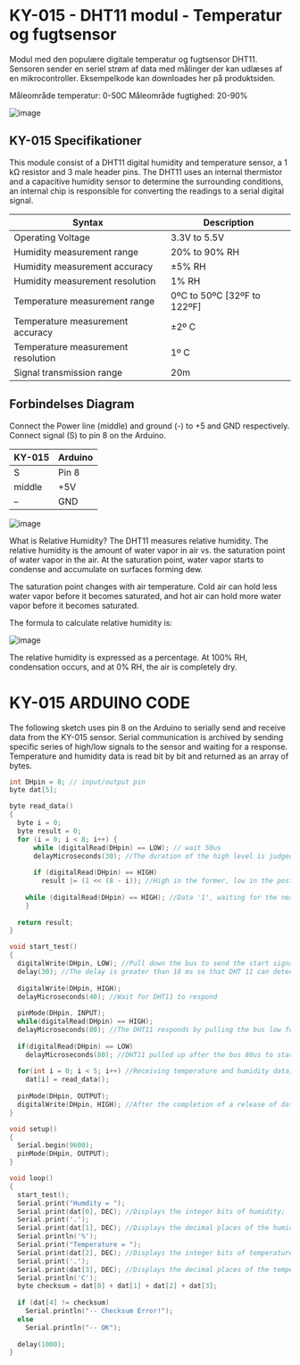 # KY-015 - DHT11 modul - Temperatur og fugtsensor

Modul med den populære digitale temperatur og fugtsensor DHT11. Sensoren sender en seriel strøm af data med målinger der kan udlæses af en mikrocontroller. Eksempelkode kan downloades her på produktsiden.

Måleområde temperatur: 0-50C Måleområde fugtighed: 20-90%

![image](https://user-images.githubusercontent.com/44589560/159655274-2c3baea4-aa06-4f7f-82a8-65481a56a8de.png)

## KY-015 Specifikationer
This module consist of a DHT11 digital humidity and temperature sensor, a 1 kΩ resistor and 3 male header pins. The DHT11 uses an internal thermistor and a capacitive humidity sensor to determine the surrounding conditions, an internal chip is responsible for converting the readings to a serial digital signal.

| Syntax                             | Description                |
| ---------------------------------- | -------------------------- |
| Operating Voltage                  | 3.3V to 5.5V               |
| Humidity measurement range         | 20% to 90% RH              |
| Humidity measurement accuracy      | ±5% RH                     |
| Humidity measurement resolution    | 1% RH                      |
| Temperature measurement range      | 0ºC to 50ºC [32ºF to 122ºF]|
| Temperature measurement accuracy   | ±2º C                      |
| Temperature measurement resolution | 1º C                       |
| Signal transmission range          | 20m                        |

## Forbindelses Diagram
Connect the Power line (middle) and ground (-) to +5 and GND respectively. Connect signal (S) to pin 8 on the Arduino.

| KY-015 | Arduino |
| ------ |-------- |
| S      |	Pin 8  |
| middle |	+5V    |
| –      |	GND    |

![image](https://user-images.githubusercontent.com/44589560/159655307-632f49f5-b732-4694-9c95-af8a55e8666a.png)

What is Relative Humidity?
The DHT11 measures relative humidity. The relative humidity is the amount of water vapor in air vs. the saturation point of water vapor in the air. At the saturation point, water vapor starts to condense and accumulate on surfaces forming dew.

The saturation point changes with air temperature. Cold air can hold less water vapor before it becomes saturated, and hot air can hold more water vapor before it becomes saturated.

The formula to calculate relative humidity is:

![image](https://user-images.githubusercontent.com/44589560/159673751-cfd97070-0a9f-4788-a663-b406d798d313.png)


The relative humidity is expressed as a percentage. At 100% RH, condensation occurs, and at 0% RH, the air is completely dry.

# KY-015 ARDUINO CODE
The following sketch uses pin 8 on the Arduino to serially send and receive data from the KY-015 sensor. Serial communication is archived by sending specific series of high/low signals to the sensor and waiting for a response. Temperature and humidity data is read bit by bit and returned as an array of bytes.

```C++
int DHpin = 8; // input/output pin
byte dat[5];

byte read_data()
{
  byte i = 0;
  byte result = 0;
  for (i = 0; i < 8; i++) {
      while (digitalRead(DHpin) == LOW); // wait 50us
      delayMicroseconds(30); //The duration of the high level is judged to determine whether the data is '0' or '1'
      
      if (digitalRead(DHpin) == HIGH)
        result |= (1 << (8 - i)); //High in the former, low in the post
        
    while (digitalRead(DHpin) == HIGH); //Data '1', waiting for the next bit of reception
    }
    
  return result;
}

void start_test()
{
  digitalWrite(DHpin, LOW); //Pull down the bus to send the start signal
  delay(30); //The delay is greater than 18 ms so that DHT 11 can detect the start signal
  
  digitalWrite(DHpin, HIGH);
  delayMicroseconds(40); //Wait for DHT11 to respond
  
  pinMode(DHpin, INPUT);
  while(digitalRead(DHpin) == HIGH);
  delayMicroseconds(80); //The DHT11 responds by pulling the bus low for 80us;
  
  if(digitalRead(DHpin) == LOW)
    delayMicroseconds(80); //DHT11 pulled up after the bus 80us to start sending data;
    
  for(int i = 0; i < 5; i++) //Receiving temperature and humidity data, check bits are not considered;
    dat[i] = read_data();
    
  pinMode(DHpin, OUTPUT);
  digitalWrite(DHpin, HIGH); //After the completion of a release of data bus, waiting for the host to start the next signal
}

void setup()
{
  Serial.begin(9600);
  pinMode(DHpin, OUTPUT);
}

void loop()
{
  start_test();
  Serial.print("Humdity = ");
  Serial.print(dat[0], DEC); //Displays the integer bits of humidity;
  Serial.print('.');
  Serial.print(dat[1], DEC); //Displays the decimal places of the humidity;
  Serial.println('%');
  Serial.print("Temperature = ");
  Serial.print(dat[2], DEC); //Displays the integer bits of temperature;
  Serial.print('.');
  Serial.print(dat[3], DEC); //Displays the decimal places of the temperature;
  Serial.println('C');
  byte checksum = dat[0] + dat[1] + dat[2] + dat[3];
  
  if (dat[4] != checksum) 
    Serial.println("-- Checksum Error!");
  else
    Serial.println("-- OK");
 
  delay(1000);
}
```
